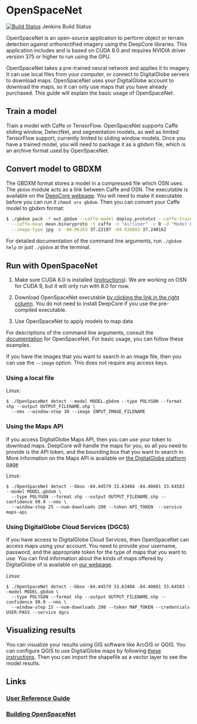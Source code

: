 # OpenSpaceNet

[![Build Status](http://52.1.7.235/buildStatus/icon?job=OpenSpaceNet_CUDA8&style=plastic)](http://52.1.7.235/job/OpenSpaceNet_CUDA8) Jenkins Build Status

OpenSpaceNet is an open-source application to perform object or terrain detection against orthorectified imagery using the DeepCore libraries. This application includes and is based on CUDA 8.0 and requires NVIDIA driver version 375 or higher to run using the GPU.

OpenSpaceNet takes a pre-trained neural network and applies it to imagery.  It can use local files from your computer, or connect to DigitalGlobe servers to download maps.  OpenSpaceNet uses your DigitalGlobe account to download the maps, so it can only use maps that you have already purchased.  This guide will explain the basic usage of OpenSpaceNet.

## Train a model
Train a model with Caffe or TensorFlow.  OpenSpaceNet supports Caffe sliding window, DetectNet, and segmentation models, as well as limited TensorFlow support, currently limited to sliding window models.  Once you have a trained model, you will need to package it as a gbdxm file, which is an archive format used by OpenSpaceNet.

## Convert model to GBDXM
The GBDXM format stores a model in a compressed file which OSN uses.  The `gbdxm` module acts as a link between Caffe and OSN.  The executable is available on the [DeepCore webpage](https://digitalglobe.github.io/DeepCore/).  You will need to make it executable before you can run it `chmod u+x gbdxm`.  Then you can convert your Caffe model to gbdxm format:

```bash 
$ ./gbdxm pack -f out.gbdxm --caffe-model deploy.prototxt --caffe-trained model.caffemodel \
  --caffe-mean mean.binaryproto -t caffe -n "Airliner" -v 0 -d "Model Description" -l labels.txt \
  --image-type jpg -b -84.06163 37.22197 -84.038803 37.240162
```

For detailed documentation of the command line arguments, run `./gbdxm help` or just `./gbdxm` at the terminal.

## Run with OpenSpaceNet
1. Make sure CUDA 8.0 is installed ([instructions](http://docs.nvidia.com/cuda/cuda-installation-guide-linux/index.html)). We are working on OSN for CUDA 9, but it will only run with 8.0 for now.  

2. Download OpenSpaceNet executable [by clicking the link in the right column](https://digitalglobe.github.io/DeepCore/).  You do not need to install DeepCore if you use the pre-compiled executable.  

3. Use OpenSpaceNet to apply models to map data

For descriptions of the command line arguments, consult the [documentation](https://github.com/DigitalGlobe/OpenSpaceNet/blob/master/doc/REFERENCE.md) for OpenSpaceNet.  For basic usage, you can follow these examples.

If you have the images that you want to search in an image file, then you can use the `--image` option.  This does not require any access keys.

### Using a local file
Linux:
```
$ ./OpenSpaceNet detect --model MODEL.gbdxm --type POLYGON --format shp --output OUTPUT_FILENAME.shp \
  --nms --window-step 30 --image INPUT_IMAGE_FILENAME
```  

### Using the Maps API  
If you access DigitalGlobe Maps API, then you can use your token to download maps.  DeepCore will handle the maps for you, so all you need to provide is the API token, and the bounding box that you want to search in.  More information on the Maps API is available on [the DigitalGlobe platform page](https://platform.digitalglobe.com/)

Linux:
```
$ ./OpenSpaceNet detect --bbox -84.44579 33.63404 -84.40601 33.64583  --model MODEL.gbdxm \
  --type POLYGON --format shp --output OUTPUT_FILENAME.shp --confidence 99.9 --nms \
  --window-step 25 --num-downloads 200 --token API_TOKEN  --service maps-api
```

### Using DigitalGlobe Cloud Services (DGCS)
If you have access to DigitalGlobe Cloud Services, then OpenSpaceNet can access maps using your account.  You need to provide your username, password, and the appropriate token for the type of maps that you want to use.  You can find information about the kinds of maps offered by DigitalGlobe of is available on [our webpage](https://www.digitalglobe.com/products/basemap-suite).

Linux:
```
$ ./OpenSpaceNet detect --bbox -84.44579 33.63404 -84.40601 33.64583 --model MODEL.gbdxm \
  --type POLYGON --format shp --output OUTPUT_FILENAME.shp --confidence 99.9 --nms \
  --window-step 15 --num-downloads 200 --token MAP_TOKEN --credentials USER:PASS --service dgcs
```

## Visualizing results
You can visualize your results using GIS software like ArcGIS or QGIS.  You can configure QGIS to use DigitalGlobe maps by following [these instructions](https://developer.digitalglobe.com/using-maps-api-with-qgis/).  Then you can import the shapefile as a vector layer to see the model results.

## Links

### [User Reference Guide](doc/REFERENCE.md)
### [Building OpenSpaceNet](doc/BUILDING.md)
